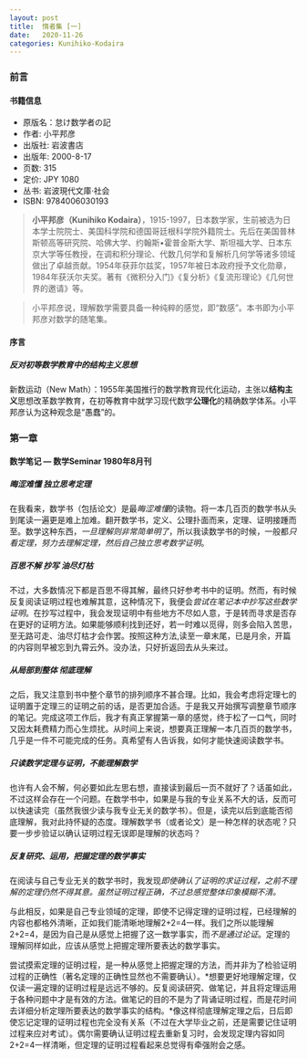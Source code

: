 ```yaml
---
layout: post
title:  惰者集 [一]
date:   2020-11-26
categories: Kunihiko-Kodaira
---
```


### 前言

#### 书籍信息

- 原版名：怠け数学者の記
- 作者: 小平邦彦
- 出版社: 岩波書店
- 出版年: 2000-8-17
- 页数: 315
- 定价: JPY 1080
- 丛书: 岩波現代文庫·社会
- ISBN: 9784006030193

>**小平邦彦（Kunihiko Kodaira）**，1915-1997，日本数学家，生前被选为日本学士院院士、美国科学院和德国哥廷根科学院外籍院士。先后在美国普林斯顿高等研究院、哈佛大学、约翰斯•霍普金斯大学、斯坦福大学、日本东京大学等任教授，在调和积分理论、代数几何学和复解析几何学等诸多领域做出了卓越贡献。1954年获菲尔兹奖，1957年被日本政府授予文化勋章，1984年获沃尔夫奖。著有《微积分入门》《复分析》《复流形理论》《几何世界的邀请》等。

>小平邦彦说，理解数学需要具备一种纯粹的感觉，即“数感”。本书即为小平邦彦对数学的随笔集。

#### 序言

##### 反对初等数学教育中的结构主义思想

新数运动（New Math）：1955年美国推行的数学教育现代化运动，主张以**结构主义**思想改革数学教育，在初等教育中就学习现代数学**公理化**的精确数学体系。小平邦彦认为这种观念是“愚蠢”的。

### 第一章

#### 数学笔记 — 数学Seminar 1980年8月刊

##### 晦涩难懂 独立思考定理

在我看来，数学书（包括论文）是最*晦涩难懂*的读物。将一本几百页的数学书从头到尾读一遍更是难上加难。翻开数学书，定义、公理扑面而来，定理、证明接踵而至。数学这种东西，*一旦理解则非常简单明了*，所以我读数学书的时候，一般都*只看定理，努力去理解定理，然后自己独立思考数学证明*。

##### 百思不解 抄写 油尽灯枯

不过，大多数情况下都是百思不得其解，最终只好参考书中的证明。然而，有时候反复阅读证明过程也难解其意，这种情况下，我便会*尝试在笔记本中抄写这些数学证明*。在抄写过程中，我会发现证明中有些地方不尽如人意，于是转而寻求是否存在更好的证明方法。如果能够顺利找到还好，若一时难以觅得，则多会陷入苦思，至无路可走、油尽灯枯才会作罢。按照这种方法,读至一章末尾，已是月余，开篇的内容则早被忘到九霄云外。没办法，只好折返回去从头来过。

##### 从局部到整体 彻底理解

之后，我又注意到书中整个章节的排列顺序不甚合理。比如，我会考虑将定理七的证明置于定理三的证明之前的话，是否更加合适。于是我又开始撰写调整章节顺序的笔记。完成这项工作后，我才有真正掌握第一章的感觉，终于松了一口气，同时又因太耗费精力而心生烦扰。从时间上来说，想要真正理解一本几百页的数学书，几乎是一件不可能完成的任务。真希望有人告诉我，如何才能快速阅读数学书。

##### 只读数学定理与证明，不能理解数学

也许有人会不解，何必要如此左思右想，直接读到最后一页不就好了？话虽如此，不过这样会存在一个问题。在数学书中，如果是与我的专业关系不大的话，反而可以快速读完（虽然我很少读与我专业无关的数学书）。但是，读完以后到底能否彻底理解，我对此持怀疑的态度。理解数学书（或者论文）是一种怎样的状态呢？只要一步步验证以确认证明过程无误即是理解的状态吗？

##### 反复研究、运用，把握定理的数学事实

在阅读与自己专业无关的数学书时，我发现*即使确认了证明的求证过程，之前不理解的定理仍然不得其意。虽然证明过程正确，不过总感觉整体印象模糊不清。*

与此相反，如果是自己专业领域的定理，即使不记得定理的证明过程，已经理解的内容也都格外清晰，正如我们能清晰地理解2+2=4一样。我们之所以能理解2+2=4，是因为自己是从感觉上把握了这一数学事实，而*不是通过论证*。定理的理解同样如此，应该从感觉上把握定理所要表达的数学事实。

尝试摸索定理的证明过程，是一种从感觉上把握定理的方法，而并非为了检验证明过程的正确性（著名定理的正确性显然也不需要确认）。*想要更好地理解定理，仅仅读一遍定理的证明过程是远远不够的。反复阅读研究、做笔记，并且将定理运用于各种问题中才是有效的方法。做笔记的目的不是为了背诵证明过程，而是花时间去详细分析定理所要表达的数学事实的结构。*像这样彻底理解定理之后，日后即使忘记定理的证明过程也完全没有关系（不过在大学毕业之前，还是需要记住证明过程来应对考试）。偶尔需要确认证明过程去重新复习时，会发现定理内容如同2+2=4一样清晰，但定理的证明过程看起来总觉得有牵强附会之感。







